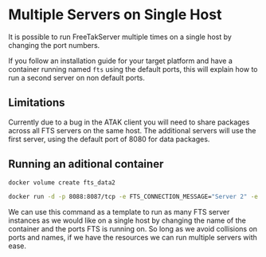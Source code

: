 # Multiple Servers on Single Host

It is possible to run FreeTakServer multiple times on a single host by changing the port numbers.

If you follow an installation guide for your target platform and have a container running named `fts` using the default ports, this will explain how to run a second server on non default ports.

## Limitations
Currently due to a bug in the ATAK client you will need to share packages across all FTS servers on the same host.  The additional servers will use the first server, using the default port of 8080 for data packages.

## Running an aditional container

```bash
docker volume create fts_data2

docker run -d -p 8088:8087/tcp -e FTS_CONNECTION_MESSAGE="Server 2" -e FTS_SAVE_COT_TO_DB="True" -v fts_data2:/host/system/folder --name fts2 --restart unless-stopped freetakteam/freetakserver:1.1.2
```

We can use this command as a template to run as many FTS server instances as we would like on a single host by changing the name of the container and the ports FTS is running on.
So long as we avoid collisions on ports and names, if we have the resources we can run multiple servers with ease.
